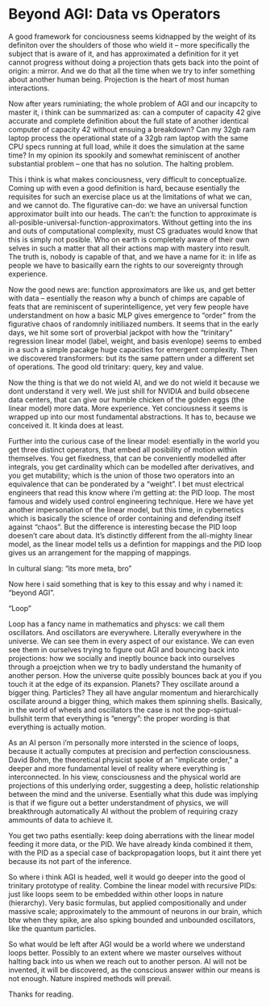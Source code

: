 
# Beyond AGI: Data vs Operators 

A good framework for conciousness seems kidnapped  by the weight of its definiton over the shoulders of those who wield it – more specifically the subject that is aware of it, and has approximated a definition for it yet cannot progress without doing a projection thats gets back into the point of origin: a mirror. And we do that all the time when we try to infer something about another human being. Projection is the heart of most human interactions. 

Now after years ruminiating; the whole problem of AGI and our incapcity to master it, i think can be summarized as: can a computer of capacity 42 give accurate and complete definition about the full state of another identical computer of capacity 42 without ensuing a breakdown? Can my 32gb ram laptop process the operational state of a 32gb ram laptop with the same CPU specs running at full load, while it does the simulation at the same time? In my opinion its spookily and somewhat reminiscent of another substantial problem – one that has no solution. The halting problem. 

This i think is what makes conciousness, very difficult to conceptualize. Coming up with even a good definition is hard, because esentially the requisites for such an exercise place us at the limitations of what we can, and we cannot do. The figurative can-do: we have an universal function approximator built into our heads. The can’t: the function to approximate is all-posible-universal-function-approximators. Without getting into the ins and outs of computational complexity, must CS graduates would know that this is simply not posible. Who on earth is completely aware of their own selves in such a matter that all their actions map with mastery into result. The truth is, nobody is capable of that, and we have a name for it: in life as people we have to basicailly earn the rights to our sovereignty through experience.

Now the good news are: function approximators are like us, and get better with data – esentially the reason why a bunch of chimps are capable of feats that are reminiscent of superintelligence, yet very few people have understandment on how a basic MLP gives emergence to “order” from the figurative chaos of randomnly initiliazed numbers. It seems that in the early days, we hit some sort of proverbial jackpot with how the “trinitary” regression linear model (label, weight, and basis evenlope) seems to embed in a such a simple pacakge huge capacities for emergent complexity. Then we discovered transformers: but its the same pattern under a different set of operations. The good old trinitary: query, key and value.

Now the thing is that we do not wield AI, and we do not wield it because we dont understand it very well. We just shill for NVIDIA and build obsecene data centers, that can give our humble chicken of the golden eggs (the linear model) more data. More experience. Yet conciousness it seems is wrapped up into our most fundamental abstractions. It has to, because we conceived it. It kinda does at least. 

Further into the curious case of the linear model: esentially in the world you get three distinct operators, that embed all posibility of motion within themselves. You get fixedness, that can be conveniently modelled after integrals, you get cardinality which can be modelled after derivatives, and you get mutability; which is the union of those two operators into an equivalence that can be ponderated by a “weight”. I bet must electrical engineers that read this know where i’m getting at: the PID loop. The most famous and widely used control engineering technique. Here we have yet another impersonation of the linear model, but this time, in cybernetics which is basically the science of order containing and defending itself against “chaos”. But the difference is interesting becase the PID loop doesen’t care about data. It’s distinctly different from the all-mighty linear model, as the linear model tells us a defintion for mappings and the PID loop gives us an arrangement for the mapping of mappings.

In cultural slang: “its more meta, bro”

Now here i said something that is key to this essay and why i  named it: “beyond AGI”. 

“Loop”

Loop has a fancy name in mathematics and physcs: we call them oscillators. And oscillators are everywhere. Literally everywhere in the universe. We can see them in every aspect of our existance. We can even see them in ourselves trying to figure out AGI and bouncing back into projections: how we socially and ineptly bounce back into ourselves through a proejction when we try to badly understand the humanity of another person. How the universe quite possibly bounces back at you if you touch it at the edge of its expansion. Planets? They oscillate around a bigger thing. Particles? They all have angular momentum and hierarchically oscillate around a bigger thing, which makes them spinning shells. Basically, in the world of wheels and oscillators the case is not the pop-spirtual-bullshit term that everything is “energy”: the proper wording is that everything is actually motion.

As an AI person i’m personally more intersted in the science of loops, because it actually computes at precision and perfection consciousness. David Bohm, the theoretical physicist spoke of an "implicate order," a deeper and more fundamental level of reality where everything is interconnected. In his view, consciousness and the physical world are projections of this underlying order, suggesting a deep, holistic relationship between the mind and the universe. Esentially what this dude was implying is that if we figure out a better understandment of physics, we will breakthrough automatically AI without the problem of requiring crazy ammounts of data to achieve it.

You get two paths esentially: keep doing aberrations with the linear model feeding it more data, or the PID. We have already kinda combined it them, with the PID as a special case of backpropagation loops, but it aint there yet because its not part of the inference.

So where i think AGI is headed, well it would go deeper into the good ol trinitary prototype of reality. Combine the linear model with recursive PIDs: just like loops seem to be embedded within other loops in nature (hierarchy). Very basic formulas, but applied compositionally and under massive scale; approximately to the ammount of neurons in our brain, which btw when they spike, are also spking bounded and unbounded oscillators, like the quantum particles.

So what would be left after AGI would be a world where we understand loops better. Possibly to an extent where we master ourselves without halting back into us when we reach out to another person. AI will not be invented, it will be discovered, as the conscious answer within our means is not enough. Nature inspired methods will prevail.

Thanks for reading.

